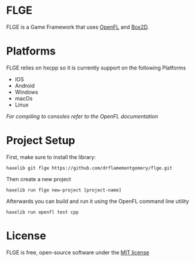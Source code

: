 FLGE
====

FLGE is a Game Framework that uses [OpenFL](https://www.openfl.org/) and [Box2D](https://box2d.org/).

Platforms
=========

FLGE relies on hxcpp so it is currently support on the following Platforms

* IOS
* Android
* Windows
* macOs
* Linux

_For compiling to consoles refer to the OpenFL documentation_

Project Setup
=============

First, make sure to install the library:

    haxelib git flge https://github.com/drflamemontgomery/flge.git

Then create a new project

    haxelib run flge new-project [project-name]

Afterwards you can build and run it using the OpenFL command line utility

    haxelib run openfl test cpp

License
=======

FLGE is free, open-source software under the [MIT license](LICENSE)
